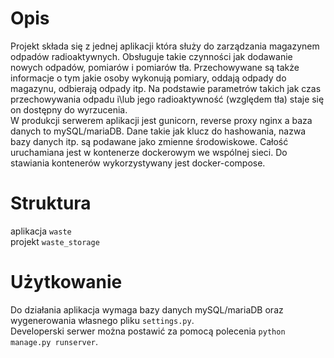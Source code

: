 # Opis
Projekt składa się z jednej aplikacji która służy do zarządzania magazynem odpadów radioaktywnych. Obsługuje takie czynności jak dodawanie nowych odpadów, pomiarów i pomiarów tła.
Przechowywane są także informacje o tym jakie osoby wykonują pomiary, oddają odpady do magazynu, odbierają odpady itp. 
Na podstawie parametrów takich jak czas przechowywania odpadu i\lub jego radioaktywność (względem tła) staje się on dostępny do wyrzucenia.  
W produkcji serwerem aplikacji jest gunicorn, reverse proxy nginx a baza danych to mySQL/mariaDB. Dane takie jak klucz do hashowania, nazwa bazy danych itp. są podawane jako zmienne środowiskowe. Całość uruchamiana jest w kontenerze dockerowym we wspólnej sieci. Do stawiania kontenerów wykorzystywany jest docker-compose.    

# Struktura

aplikacja `waste`  
projekt `waste_storage`

# Użytkowanie  
Do działania aplikacja wymaga bazy danych mySQL/mariaDB oraz wygenerowania własnego pliku `settings.py`.  
Developerski serwer można postawić za pomocą polecenia `python manage.py runserver`.  

